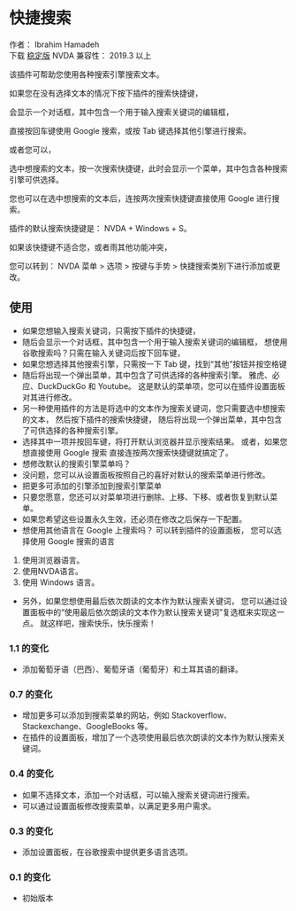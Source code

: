 # 快捷搜索 #

作者： Ibrahim Hamadeh  
下载 [稳定版][1]
NVDA 兼容性： 2019.3 以上

该插件可帮助您使用各种搜索引擎搜索文本。

如果您在没有选择文本的情况下按下插件的搜索快捷键，

会显示一个对话框，其中包含一个用于输入搜索关键词的编辑框，

直接按回车键使用 Google 搜索，或按 Tab 键选择其他引擎进行搜索。

或者您可以，

选中想搜索的文本，按一次搜索快捷键，此时会显示一个菜单，其中包含各种搜索引擎可供选择。

您也可以在选中想搜索的文本后，连按两次搜索快捷键直接使用 Google 进行搜索。

插件的默认搜索快捷键是： NVDA + Windows + S。

如果该快捷键不适合您，或者雨其他功能冲突，

您可以转到： NVDA 菜单 > 选项 > 按键与手势 > 快捷搜索类别下进行添加或更改。

## 使用 ##

* 如果您想输入搜索关键词，只需按下插件的快捷键，
* 随后会显示一个对话框，其中包含一个用于输入搜索关键词的编辑框，
想使用谷歌搜索吗？只需在输入关键词后按下回车键，
* 如果您想选择其他搜索引擎，只需按一下 Tab 键，找到“其他”按钮并按空格键
* 随后将出现一个弹出菜单，其中包含了可供选择的各种搜索引擎。
雅虎、必应、DuckDuckGo 和 Youtube。
这是默认的菜单项，您可以在插件设置面板对其进行修改。
* 另一种使用插件的方法是将选中的文本作为搜索关键词，您只需要选中想搜索的文本，
然后按下插件的搜索快捷键，
随后将出现一个弹出菜单，其中包含了可供选择的各种搜索引擎。
* 选择其中一项并按回车键，将打开默认浏览器并显示搜索结果。
或者，如果您想直接使用 Google 搜索
直接连按两次搜索快捷键就搞定了。
* 想修改默认的搜索引擎菜单吗？
* 没问题，您可以从设置面板按照自己的喜好对默认的搜索菜单进行修改。
* 把更多可添加的引擎添加到搜索引擎菜单
* 只要您愿意，您还可以对菜单项进行删除、上移、下移、或者恢复到默认菜单。
* 如果您希望这些设置永久生效，还必须在修改之后保存一下配置。
* 想使用其他语言在 Google 上搜索吗？
可以转到插件的设置面板，
您可以选择使用 Google 搜索的语言
1. 使用浏览器语言。
2. 使用NVDA语言。
3. 使用 Windows 语言。
* 另外，如果您想使用最后依次朗读的文本作为默认搜索关键词，
您可以通过设置面板中的“使用最后依次朗读的文本作为默认搜索关键词”复选框来实现这一点。
就这样吧，搜索快乐，快乐搜索！

### 1.1 的变化 ###

* 添加葡萄牙语（巴西）、葡萄牙语（葡萄牙）和土耳其语的翻译。

### 0.7 的变化 ###

* 增加更多可以添加到搜索菜单的网站，例如 Stackoverflow、Stackexchange、GoogleBooks 等。
* 在插件的设置面板，增加了一个选项使用最后依次朗读的文本作为默认搜索关键词。

### 0.4 的变化 ###

* 如果不选择文本，添加一个对话框，可以输入搜索关键词进行搜索。
* 可以通过设置面板修改搜索菜单，以满足更多用户需求。

### 0.3 的变化 ###

* 添加设置面板，在谷歌搜索中提供更多语言选项。

### 0.1 的变化 ###

* 初始版本

[1]: https://github.com/ibrahim-s/searchWith/releases/download/v1.1/searchWith-1.1.nvda-addon